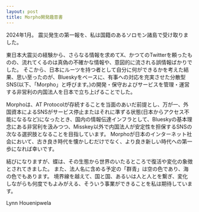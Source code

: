 ```yaml
---
layout: post
title: Morpho開発趣意書
---
```

2024年1月。
震災発生の第一報を、私は国籍のあるソロモン諸島で受け取りました。

東日本大震災の経験から、さらなる情報を求めてX、かつてのTwitterを頼ったものの、流れてくるのは真偽の不確かな情報や、意図的に流される誤情報ばかりでした。
そこから、日本にルーツを持つ者として自分に何ができるかを考えた結果、思い至ったのが、Blueskyをベースに、有事への対応を充実させた分散型SNS(以下、「Morpho」と呼びます。)の開発・保守およびサービスを管理・運営する非営利の内国法人を日本で立ち上げることでした。

Morphoは、AT Protocolが存続することを当面のあいだ前提とし、万が一、外国資本によるSNSがサービス停止またはそれに準ずる状態(日本からアクセス不能になるなど)になったとき、国内の情報伝達インフラとして、Blueskyの基本理念にある非営利を汲みつつ、Misskey以外で内国法人が安定性を担保するSNSの次なる選択肢となることを目指しています。
Morphoが日本のインターネット社会において、古き良き時代を懐かしむだけでなく、より良き新しい時代への第一歩になれば幸いです。

結びになりますが、蝶は、その生態から世界のいたるところで復活や変化の象徴とされてきました。
また、法人名に含める予定の「群青」は空の色であり、海の色でもあります。
境界線を越えて、国と国、あるいは人と人とを繋ぎ、変化しながらも何度でもよみがえる、そういう事業ができることを私は期待しています。

<p class="right">
Lynn Houenipwela
</p>
